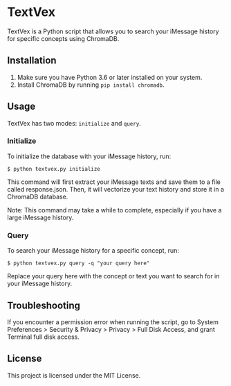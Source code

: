 # TextVex

TextVex is a Python script that allows you to search your iMessage history for specific concepts using ChromaDB.

## Installation

1. Make sure you have Python 3.6 or later installed on your system.
2. Install ChromaDB by running `pip install chromadb`.

## Usage

TextVex has two modes: `initialize` and `query`.

### Initialize

To initialize the database with your iMessage history, run:

```
$ python textvex.py initialize
```

This command will first extract your iMessage texts and save them to a file called response.json. Then, it will vectorize your text history and store it in a ChromaDB database.

Note: This command may take a while to complete, especially if you have a large iMessage history.

### Query
To search your iMessage history for a specific concept, run:

```
$ python textvex.py query -q "your query here"
```

Replace your query here with the concept or text you want to search for in your iMessage history.

## Troubleshooting
If you encounter a permission error when running the script, go to System Preferences > Security & Privacy > Privacy > Full Disk Access, and grant Terminal full disk access.

## License
This project is licensed under the MIT License.